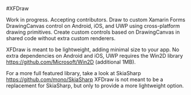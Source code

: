 #XFDraw

Work in progress. Accepting contributors. Draw to custom Xamarin Forms DrawingCanvas control on Android, iOS, and UWP using cross-platform drawing primitives. Create custom controls based on DrawingCanvas in shared code without extra custom renderers.

XFDraw is meant to be lightweight, adding minimal size to your app. No extra dependencies on Android and iOS, UWP requires the Win2D library https://github.com/Microsoft/Win2D (additional 1MB).

For a more full featured library, take a look at SkiaSharp https://github.com/mono/SkiaSharp XFDraw is not meant to be a replacement for SkiaSharp, but only to provide a more lightweight option.
